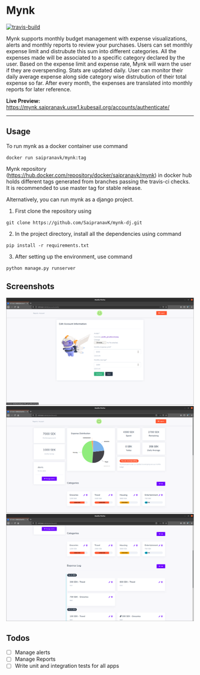 # Mynk
[![travis-build](https://travis-ci.org/SaipranavK/mynk-dj.svg?branch=master)](https://travis-ci.org/SaipranavK/mynk-dj.svg?branch=master)

Mynk supports monthly budget management with expense visualizations, alerts and monthly reports to review your purchases. Users can set monthly expense limit and distrubute this sum into different categories. All the expenses made will be associated to a specific category declared by the user. Based on the expense limit and expense rate, Mynk will warn the user if they are overspending. Stats are updated daily. User can monitor their daily average expense along side category wise distrubution of their total expense so far. After every month, the expenses are translated into monthly reports for later reference. 

<b>Live Preview:</b> https://mynk.saipranavk.usw1.kubesail.org/accounts/authenticate/

---

## Usage
To run mynk as a docker container use command
```
docker run saipranavk/mynk:tag
```

Mynk repository (https://hub.docker.com/repository/docker/saipranavk/mynk) in docker hub holds different tags generated from branches passing the travis-ci checks.
It is recommended to use master tag for stable release. 

Alternatively, you can run mynk as a django project.

1. First clone the repository using 
```
git clone https://github.com/SaipranavK/mynk-dj.git
```

2. In the project directory, install all the dependencies using command
```
pip install -r requirements.txt
```

3. After setting up the environment, use command
```
python manage.py runserver
```

## Screenshots
<img src="./public/mynk_account.png">
<img src="./public/mynk_dashboard.png">
<img src="./public/mynk_dashboard2.png">


## Todos

- [ ] Manage alerts
- [ ] Manage Reports
- [ ] Write unit and integration tests for all apps